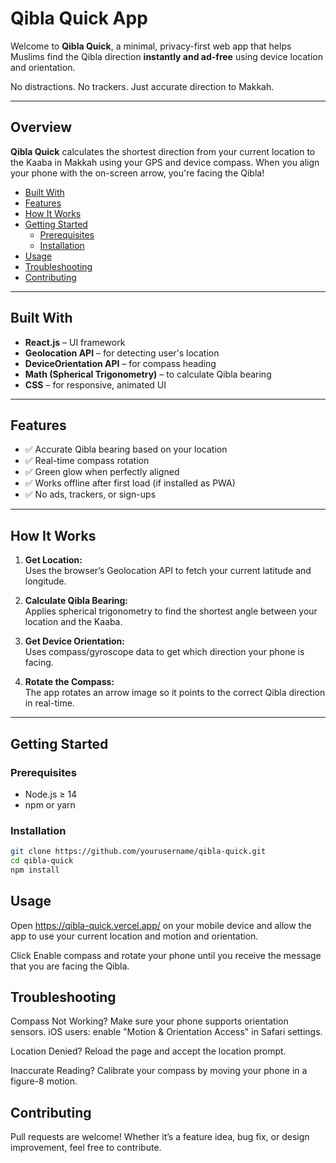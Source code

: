 # Qibla Quick App

Welcome to **Qibla Quick**, a minimal, privacy-first web app that helps Muslims find the Qibla direction **instantly and ad-free** using device location and orientation.

No distractions. No trackers. Just accurate direction to Makkah.

---

## Overview

**Qibla Quick** calculates the shortest direction from your current location to the Kaaba in Makkah using your GPS and device compass. When you align your phone with the on-screen arrow, you're facing the Qibla!

- [Built With](#built-with)
- [Features](#features)
- [How It Works](#how-it-works)
- [Getting Started](#getting-started)
  - [Prerequisites](#prerequisites)
  - [Installation](#installation)
- [Usage](#usage)
- [Troubleshooting](#troubleshooting)
- [Contributing](#contributing)

---

## Built With

- **React.js** – UI framework
- **Geolocation API** – for detecting user's location
- **DeviceOrientation API** – for compass heading
- **Math (Spherical Trigonometry)** – to calculate Qibla bearing
- **CSS** – for responsive, animated UI

---

## Features

- ✅ Accurate Qibla bearing based on your location
- ✅ Real-time compass rotation
- ✅ Green glow when perfectly aligned
- ✅ Works offline after first load (if installed as PWA)
- ✅ No ads, trackers, or sign-ups

---

## How It Works

1. **Get Location:**  
   Uses the browser’s Geolocation API to fetch your current latitude and longitude.

2. **Calculate Qibla Bearing:**  
   Applies spherical trigonometry to find the shortest angle between your location and the Kaaba.

3. **Get Device Orientation:**  
   Uses compass/gyroscope data to get which direction your phone is facing.

4. **Rotate the Compass:**  
   The app rotates an arrow image so it points to the correct Qibla direction in real-time.

---

## Getting Started

### Prerequisites

- Node.js ≥ 14
- npm or yarn

### Installation

```bash
git clone https://github.com/yourusername/qibla-quick.git
cd qibla-quick
npm install
```

## Usage
Open https://qibla-quick.vercel.app/ on your mobile device and allow the app to use your current location and motion and orientation.

Click Enable compass and rotate your phone until you receive the message that you are facing the Qibla.

## Troubleshooting
Compass Not Working?
Make sure your phone supports orientation sensors. iOS users: enable "Motion & Orientation Access" in Safari settings.

Location Denied?
Reload the page and accept the location prompt.

Inaccurate Reading?
Calibrate your compass by moving your phone in a figure-8 motion.

## Contributing
Pull requests are welcome! Whether it’s a feature idea, bug fix, or design improvement, feel free to contribute.



